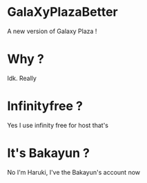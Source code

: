 # GalaXyPlazaBetter
A new version of Galaxy Plaza !
# Why ?
Idk. Really
# Infinityfree ?
Yes I use infinity free for host that's
# It's Bakayun ?
No I'm Haruki, I've the Bakayun's account now
